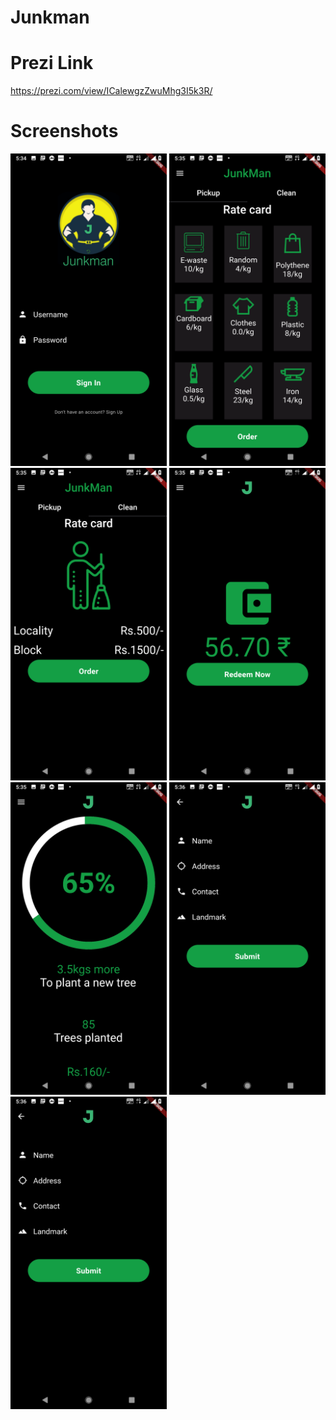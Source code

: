 # Junkman

# Prezi Link

https://prezi.com/view/ICalewgzZwuMhg3I5k3R/

# Screenshots
<img src="Screenshots/1.png" width="250">   <img src="Screenshots/2.png" width="250">
<img src="Screenshots/3.png" width="250">   <img src="Screenshots/4.png" width="250">
<img src="Screenshots/5.png" width="250">   <img src="Screenshots/6.png" width="250">
<img src="Screenshots/7.png" width="250">



